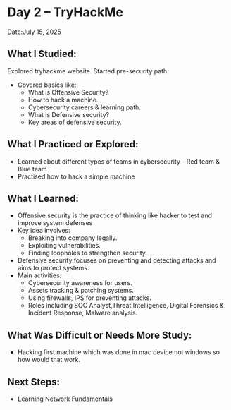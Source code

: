 
# Day 2  – TryHackMe  
 Date:July 15, 2025

## What I Studied:  
Explored tryhackme website. Started pre-security path
- Covered basics like:  
  - What is Offensive Security?  
  - How to hack a machine.
  - Cybersecurity careers & learning path.
  - What is Defensive security?
  - Key areas of defensive security.
    
## What I Practiced or Explored: 
- Learned about different types of teams in cybersecurity - Red team & Blue team
- Practised how to hack a simple machine 

## What I Learned:  
- Offensive security is the practice of thinking like hacker to test and improve system defenses
- Key idea involves: 
  - Breaking into company legally.
  - Exploiting vulnerabilities.
  - Finding loopholes to strengthen security.
- Defensive security focuses on preventing and detecting attacks and aims to protect systems.
- Main activities:
  - Cybersecurity awareness for users. 
  - Assets tracking & patching systems.
  - Using firewalls, IPS for preventing attacks.
  - Roles including SOC Analyst,Threat Intelligence, Digital Forensics & Incident Response, Malware analysis.

## What Was Difficult or Needs More Study:  
- Hacking first machine which was done in mac device not windows so how would that work.
  
## Next Steps:  
- Learning Network Fundamentals
  
